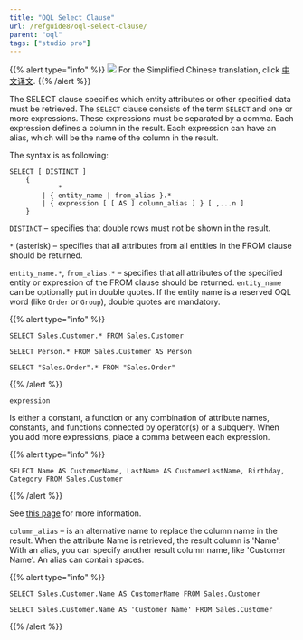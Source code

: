 ```yaml
---
title: "OQL Select Clause"
url: /refguide8/oql-select-clause/
parent: "oql"
tags: ["studio pro"]
---
```


{{% alert type="info" %}}
<img src="attachments/chinese-translation/china.png" style="display: inline-block; margin: 0" /> For the Simplified Chinese translation, click [中文译文](https://cdn.mendix.tencent-cloud.com/documentation/refguide8/oql-select-clause.pdf).
{{% /alert %}}

The SELECT clause specifies which entity attributes or other specified data must be retrieved. The `SELECT` clause consists of the term `SELECT` and one or more expressions. These expressions must be separated by a comma. Each expression defines a column in the result.
Each expression can have an alias, which will be the name of the column in the result.

The syntax is as following:

```
SELECT [ DISTINCT ]
    {
            *
        | { entity_name | from_alias }.*
        | { expression [ [ AS ] column_alias ] } [ ,...n ]
    }
```

`DISTINCT` – specifies that double rows must not be shown in the result.

`*` (asterisk) – specifies that all attributes from all entities in the FROM clause should be returned.

`entity_name.*`, `from_alias.*` – specifies that all attributes of the specified entity or expression of the FROM clause should be returned. `entity_name` can be optionally put in double quotes. If the entity name is a reserved OQL word (like `Order` or `Group`), double quotes are mandatory.

{{% alert type="info" %}}

```
SELECT Sales.Customer.* FROM Sales.Customer
```

```
SELECT Person.* FROM Sales.Customer AS Person
```

```
SELECT "Sales.Order".* FROM "Sales.Order"
```

{{% /alert %}}

`expression`

Is either a constant, a function or any combination of attribute names, constants, and functions connected by operator(s) or a subquery. When you add more expressions, place a comma between each expression.

{{% alert type="info" %}}

```
SELECT Name AS CustomerName, LastName AS CustomerLastName, Birthday, Category FROM Sales.Customer
```

{{% /alert %}}

See [this page](oql-expressions) for more information.

`column_alias` – is an alternative name to replace the column name in the result. When the attribute Name is retrieved, the result column is 'Name'. With an alias, you can specify another result column name, like 'Customer Name'. An alias can contain spaces.

{{% alert type="info" %}}

```
SELECT Sales.Customer.Name AS CustomerName FROM Sales.Customer
```

```
SELECT Sales.Customer.Name AS 'Customer Name' FROM Sales.Customer
```

{{% /alert %}}

